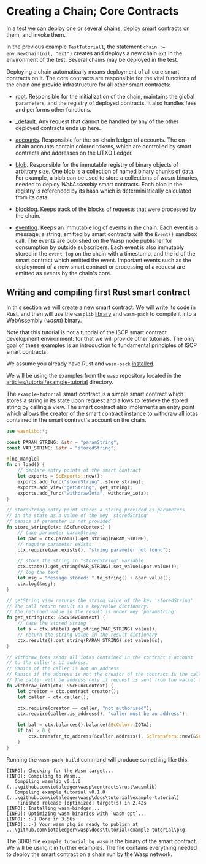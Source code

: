 # Creating a Chain; Core Contracts

In a test we can deploy one or several chains, deploy smart contracts on them,
and invoke them.

In the previous example `TestTutorial1`, the statement
`chain := env.NewChain(nil, "ex1")` creates and deploys a new chain `ex1` in the
environment of the test. Several chains may be deployed in the test.

Deploying a chain automatically means deployment of all core smart contracts on
it. The core contracts are responsible for the vital functions of the chain and
provide infrastructure for all other smart contracts:

- [root](contract_types/root.md). Responsible for the initialization of the chain, maintains
  the global parameters, and the registry of deployed contracts. It also handles
  fees and performs other functions.

- [_default](contract_types/_default.md). Any request that cannot be handled by any of the
  other deployed contracts ends up here.

- [accounts](contract_types/accounts.md). Responsible for the on-chain ledger of accounts. The
  on-chain accounts contain colored tokens, which are controlled by smart
  contracts and addresses on the UTXO Ledger.

- [blob](contract_types/blob.md). Responsible for the immutable registry of binary objects of
  arbitrary size. One blob is a collection of named binary chunks of data. For
  example, a blob can be used to store a collections of _wasm_ binaries, needed
  to deploy _WebAssembly_ smart contracts. Each blob in the registry is 
  referenced by its hash which is deterministically calculated from its data.

- [blocklog](contract_types/blocklog.md). Keeps track of the blocks of requests that were 
  processed by the chain.

- [eventlog](contract_types/eventlog.md). Keeps an immutable log of events in the chain. Each
  event is a message, a string, emitted by smart contracts with the `Event()`
  sandbox call. The events are published on the Wasp node publisher for
  consumption by outside subscribers. Each event is also immutably stored in
  the `event log` on the chain with a timestamp, and the id of the smart
  contract which emitted the event. Important events such as the deployment of a
  new smart contract or processing of a request are emitted as events by the
  chain's core.

## Writing and compiling first Rust smart contract

In this section we will create a new smart contract. We will write its code in
Rust, and then will use the `wasplib` [library](../../contracts/rust/wasmlib)
and `wasm-pack` to compile it into a WebAssembly (_wasm_) binary.

Note that this tutorial is not a tutorial of the ISCP smart contract development
environment: for that we will provide other tutorials. The only goal of these
examples is an introduction to fundamental principles of ISCP smart contracts.

We assume you already have Rust and `wasm-pack`
[installed](https://rustwasm.github.io/wasm-pack/installer/).

We will be using the examples from the `wasp` repository located in the
[articles/tutorial/example-tutorial](example-tutorial) directory.

The `example-tutorial` smart contract is a simple smart contract which stores a
string in its state upon request and allows to retrieve the stored string by
calling a view. The smart contract also implements an entry point which allows
the creator of the smart contract instance to withdraw all iotas contained in
the smart contract's account on the chain.

```rust
use wasmlib::*;

const PARAM_STRING: &str = "paramString";
const VAR_STRING: &str = "storedString";

#[no_mangle]
fn on_load() {
    // declare entry points of the smart contract
    let exports = ScExports::new();
    exports.add_func("storeString", store_string);
    exports.add_view("getString", get_string);
    exports.add_func("withdrawIota", withdraw_iota);
}

// storeString entry point stores a string provided as parameters
// in the state as a value of the key 'storedString'
// panics if parameter is not provided
fn store_string(ctx: &ScFuncContext) {
    // take parameter paramString
    let par = ctx.params().get_string(PARAM_STRING);
    // require parameter exists
    ctx.require(par.exists(), "string parameter not found");

    // store the string in "storedString" variable
    ctx.state().get_string(VAR_STRING).set_value(&par.value());
    // log the text
    let msg = "Message stored: ".to_string() + &par.value();
    ctx.log(&msg);
}

// getString view returns the string value of the key 'storedString'
// The call return result as a key/value dictionary.
// the returned value in the result is under key 'paramString'
fn get_string(ctx: &ScViewContext) {
    // take the stored string
    let s = ctx.state().get_string(VAR_STRING).value();
    // return the string value in the result dictionary
    ctx.results().get_string(PARAM_STRING).set_value(&s);
}

// withdraw_iota sends all iotas contained in the contract's account
// to the caller's L1 address.
// Panics of the caller is not an address
// Panics if the address is not the creator of the contract is the caller
// The caller will be address only if request is sent from the wallet on the L1, not a smart contract
fn withdraw_iota(ctx: &ScFuncContext) {
    let creator = ctx.contract_creator();
    let caller = ctx.caller();

    ctx.require(creator == caller, "not authorised");
    ctx.require(caller.is_address(), "caller must be an address");

    let bal = ctx.balances().balance(&ScColor::IOTA);
    if bal > 0 {
        ctx.transfer_to_address(&caller.address(), ScTransfers::new(&ScColor::IOTA, bal))
    }
}
```

Running the `wasm-pack build` command will produce something like this:

```
[INFO]: Checking for the Wasm target...
[INFO]: Compiling to Wasm...
   Compiling wasmlib v0.1.0 (...\github.com\iotaledger\wasp\contracts\rust\wasmlib)
   Compiling example_tutorial v0.1.0 (...\github.com\iotaledger\wasp\docs\tutorial\example-tutorial)
    Finished release [optimized] target(s) in 2.42s
[INFO]: Installing wasm-bindgen...
[INFO]: Optimizing wasm binaries with `wasm-opt`...
[INFO]: :-) Done in 3.56s
[INFO]: :-) Your wasm pkg is ready to publish at ...\github.com\iotaledger\wasp\docs\tutorial\example-tutorial\pkg.
```

The 30KB file `example_tutorial_bg.wasm` is the binary of the smart contract. We
will be using it in further examples. The file contains everything needed to
deploy the smart contract on a chain run by the Wasp network.
